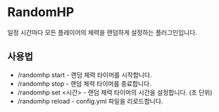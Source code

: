 # RandomHP
일정 시간마다 모든 플레이어의 체력을 랜덤하게 설정하는 플러그인입니다.
## 사용법
- /randomhp start - 랜덤 체력 타이머를 시작합니다.
- /randomhp stop - 랜덤 체력 타이머를 종료합니다.
- /randomhp set <시간> - 랜덤 체력 타이머의 시간을 설정합니다. (초 단위)
- /randomhp reload - config.yml 파일을 리로드합니다.